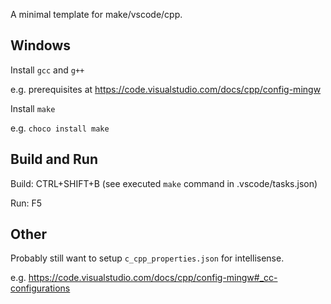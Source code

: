 A minimal template for make/vscode/cpp.

## Windows

Install `gcc` and `g++`

e.g. prerequisites at https://code.visualstudio.com/docs/cpp/config-mingw

Install `make`

e.g. `choco install make`

## Build and Run

Build: CTRL+SHIFT+B (see executed `make` command in .vscode/tasks.json)

Run: F5

## Other

Probably still want to setup `c_cpp_properties.json` for intellisense.

e.g. https://code.visualstudio.com/docs/cpp/config-mingw#_cc-configurations
